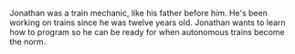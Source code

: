 Jonathan was a train mechanic, like his father before him. He's been working on trains since he was twelve years old. Jonathan wants to learn how to program so he can be ready for when autonomous trains become the norm.  
